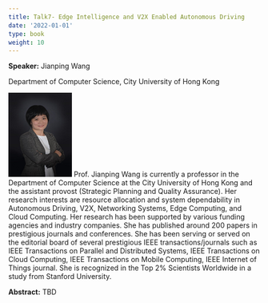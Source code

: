 ```yaml
---
title: Talk7- Edge Intelligence and V2X Enabled Autonomous Driving
date: '2022-01-01'
type: book
weight: 10
---
```


**Speaker:** Jianping Wang

Department of Computer Science, City University of Hong Kong

![](k7.png) Prof. Jianping Wang is currently a professor in the Department of Computer Science at the City University of Hong Kong and the assistant provost (Strategic Planning and Quality Assurance). Her research interests are resource allocation and system dependability in Autonomous Driving, V2X, Networking Systems, Edge Computing, and Cloud Computing. Her research has been supported by various funding agencies and industry companies. She has published around 200 papers in prestigious journals and conferences. She has been serving or served on the editorial board of several prestigious IEEE transactions/journals such as IEEE Transactions on Parallel and Distributed Systems, IEEE Transactions on Cloud Computing, IEEE Transactions on Mobile Computing, IEEE Internet of Things journal. She is recognized in the Top 2% Scientists Worldwide in a study from Stanford University.

**Abstract:** TBD
